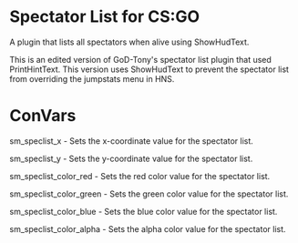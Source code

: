 # Spectator List for CS:GO
A plugin that lists all spectators when alive using ShowHudText.

This is an edited version of GoD-Tony's spectator list plugin that used PrintHintText. This version uses ShowHudText to prevent the spectator list from overriding the jumpstats menu in HNS.

# ConVars
sm_speclist_x - Sets the x-coordinate value for the spectator list.

sm_speclist_y - Sets the y-coordinate value for the spectator list.

sm_speclist_color_red - Sets the red color value for the spectator list.

sm_speclist_color_green - Sets the green color value for the spectator list.

sm_speclist_color_blue - Sets the blue color value for the spectator list.

sm_speclist_color_alpha - Sets the alpha color value for the spectator list.
